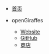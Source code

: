 - [首页](/)

- openGiraffes
    - [Website](https://opengiraffes.top)
    - [GitHub](https://github.com/openGiraffes)
    - [商店](https://store.opengiraffes.top)